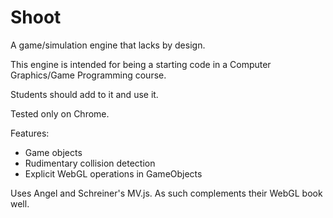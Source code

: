 # Shoot

A game/simulation engine that lacks by design.

This engine is intended for being a starting code in a Computer Graphics/Game Programming course.

Students should add to it and use it.

Tested only on Chrome.

Features:

- Game objects
- Rudimentary collision detection
- Explicit WebGL operations in GameObjects

Uses Angel and Schreiner's MV.js. As such complements their WebGL book well.
